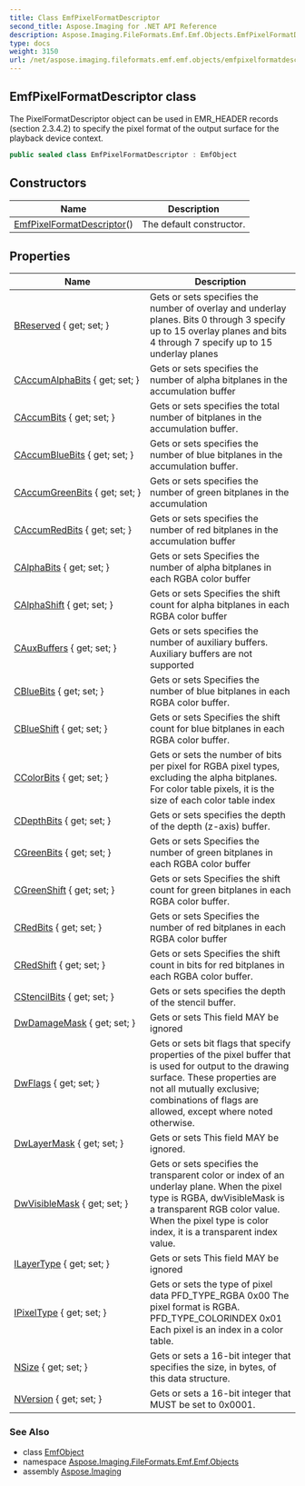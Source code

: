 ```yaml
---
title: Class EmfPixelFormatDescriptor
second_title: Aspose.Imaging for .NET API Reference
description: Aspose.Imaging.FileFormats.Emf.Emf.Objects.EmfPixelFormatDescriptor class. The PixelFormatDescriptor object can be used in EMR_HEADER records section 2.3.4.2 to specify the pixel format of the output surface for the playback device context
type: docs
weight: 3150
url: /net/aspose.imaging.fileformats.emf.emf.objects/emfpixelformatdescriptor/
---
```

## EmfPixelFormatDescriptor class

The PixelFormatDescriptor object can be used in EMR_HEADER records (section 2.3.4.2) to specify the pixel format of the output surface for the playback device context.

```csharp
public sealed class EmfPixelFormatDescriptor : EmfObject
```

## Constructors

| Name | Description |
| --- | --- |
| [EmfPixelFormatDescriptor](emfpixelformatdescriptor/)() | The default constructor. |

## Properties

| Name | Description |
| --- | --- |
| [BReserved](../../aspose.imaging.fileformats.emf.emf.objects/emfpixelformatdescriptor/breserved/) { get; set; } | Gets or sets specifies the number of overlay and underlay planes. Bits 0 through 3 specify up to 15 overlay planes and bits 4 through 7 specify up to 15 underlay planes |
| [CAccumAlphaBits](../../aspose.imaging.fileformats.emf.emf.objects/emfpixelformatdescriptor/caccumalphabits/) { get; set; } | Gets or sets specifies the number of alpha bitplanes in the accumulation buffer |
| [CAccumBits](../../aspose.imaging.fileformats.emf.emf.objects/emfpixelformatdescriptor/caccumbits/) { get; set; } | Gets or sets specifies the total number of bitplanes in the accumulation buffer. |
| [CAccumBlueBits](../../aspose.imaging.fileformats.emf.emf.objects/emfpixelformatdescriptor/caccumbluebits/) { get; set; } | Gets or sets specifies the number of blue bitplanes in the accumulation buffer. |
| [CAccumGreenBits](../../aspose.imaging.fileformats.emf.emf.objects/emfpixelformatdescriptor/caccumgreenbits/) { get; set; } | Gets or sets specifies the number of green bitplanes in the accumulation |
| [CAccumRedBits](../../aspose.imaging.fileformats.emf.emf.objects/emfpixelformatdescriptor/caccumredbits/) { get; set; } | Gets or sets specifies the number of red bitplanes in the accumulation buffer |
| [CAlphaBits](../../aspose.imaging.fileformats.emf.emf.objects/emfpixelformatdescriptor/calphabits/) { get; set; } | Gets or sets Specifies the number of alpha bitplanes in each RGBA color buffer |
| [CAlphaShift](../../aspose.imaging.fileformats.emf.emf.objects/emfpixelformatdescriptor/calphashift/) { get; set; } | Gets or sets Specifies the shift count for alpha bitplanes in each RGBA color buffer |
| [CAuxBuffers](../../aspose.imaging.fileformats.emf.emf.objects/emfpixelformatdescriptor/cauxbuffers/) { get; set; } | Gets or sets specifies the number of auxiliary buffers. Auxiliary buffers are not supported |
| [CBlueBits](../../aspose.imaging.fileformats.emf.emf.objects/emfpixelformatdescriptor/cbluebits/) { get; set; } | Gets or sets Specifies the number of blue bitplanes in each RGBA color buffer. |
| [CBlueShift](../../aspose.imaging.fileformats.emf.emf.objects/emfpixelformatdescriptor/cblueshift/) { get; set; } | Gets or sets Specifies the shift count for blue bitplanes in each RGBA color buffer. |
| [CColorBits](../../aspose.imaging.fileformats.emf.emf.objects/emfpixelformatdescriptor/ccolorbits/) { get; set; } | Gets or sets the number of bits per pixel for RGBA pixel types, excluding the alpha bitplanes. For color table pixels, it is the size of each color table index |
| [CDepthBits](../../aspose.imaging.fileformats.emf.emf.objects/emfpixelformatdescriptor/cdepthbits/) { get; set; } | Gets or sets specifies the depth of the depth (z-axis) buffer. |
| [CGreenBits](../../aspose.imaging.fileformats.emf.emf.objects/emfpixelformatdescriptor/cgreenbits/) { get; set; } | Gets or sets Specifies the number of green bitplanes in each RGBA color buffer |
| [CGreenShift](../../aspose.imaging.fileformats.emf.emf.objects/emfpixelformatdescriptor/cgreenshift/) { get; set; } | Gets or sets Specifies the shift count for green bitplanes in each RGBA color buffer. |
| [CRedBits](../../aspose.imaging.fileformats.emf.emf.objects/emfpixelformatdescriptor/credbits/) { get; set; } | Gets or sets Specifies the number of red bitplanes in each RGBA color buffer |
| [CRedShift](../../aspose.imaging.fileformats.emf.emf.objects/emfpixelformatdescriptor/credshift/) { get; set; } | Gets or sets Specifies the shift count in bits for red bitplanes in each RGBA color buffer. |
| [CStencilBits](../../aspose.imaging.fileformats.emf.emf.objects/emfpixelformatdescriptor/cstencilbits/) { get; set; } | Gets or sets specifies the depth of the stencil buffer. |
| [DwDamageMask](../../aspose.imaging.fileformats.emf.emf.objects/emfpixelformatdescriptor/dwdamagemask/) { get; set; } | Gets or sets This field MAY be ignored |
| [DwFlags](../../aspose.imaging.fileformats.emf.emf.objects/emfpixelformatdescriptor/dwflags/) { get; set; } | Gets or sets bit flags that specify properties of the pixel buffer that is used for output to the drawing surface. These properties are not all mutually exclusive; combinations of flags are allowed, except where noted otherwise. |
| [DwLayerMask](../../aspose.imaging.fileformats.emf.emf.objects/emfpixelformatdescriptor/dwlayermask/) { get; set; } | Gets or sets This field MAY be ignored. |
| [DwVisibleMask](../../aspose.imaging.fileformats.emf.emf.objects/emfpixelformatdescriptor/dwvisiblemask/) { get; set; } | Gets or sets specifies the transparent color or index of an underlay plane. When the pixel type is RGBA, dwVisibleMask is a transparent RGB color value. When the pixel type is color index, it is a transparent index value. |
| [ILayerType](../../aspose.imaging.fileformats.emf.emf.objects/emfpixelformatdescriptor/ilayertype/) { get; set; } | Gets or sets This field MAY be ignored |
| [IPixelType](../../aspose.imaging.fileformats.emf.emf.objects/emfpixelformatdescriptor/ipixeltype/) { get; set; } | Gets or sets the type of pixel data PFD_TYPE_RGBA 0x00 The pixel format is RGBA. PFD_TYPE_COLORINDEX 0x01 Each pixel is an index in a color table. |
| [NSize](../../aspose.imaging.fileformats.emf.emf.objects/emfpixelformatdescriptor/nsize/) { get; set; } | Gets or sets a 16-bit integer that specifies the size, in bytes, of this data structure. |
| [NVersion](../../aspose.imaging.fileformats.emf.emf.objects/emfpixelformatdescriptor/nversion/) { get; set; } | Gets or sets a 16-bit integer that MUST be set to 0x0001. |

### See Also

* class [EmfObject](../emfobject/)
* namespace [Aspose.Imaging.FileFormats.Emf.Emf.Objects](../../aspose.imaging.fileformats.emf.emf.objects/)
* assembly [Aspose.Imaging](../../)


